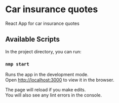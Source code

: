 # Car insurance quotes
React App for car insurance quotes

## Available Scripts

In the project directory, you can run:

### `nmp start`

Runs the app in the development mode.\
Open [http://localhost:3000](http://localhost:3000) to view it in the browser.

The page will reload if you make edits.\
You will also see any lint errors in the console.
